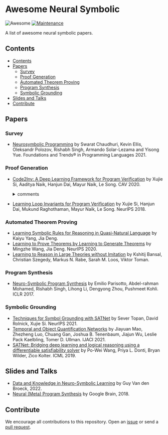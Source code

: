 # Awesome Neural Symbolic
![Awesome](https://cdn.rawgit.com/sindresorhus/awesome/d7305f38d29fed78fa85652e3a63e154dd8e8829/media/badge.svg)
[![Maintenance](https://img.shields.io/badge/Maintained%3F-YES-green.svg)]()

A list of awesome neural symbolic papers.

## Contents
- [Contents](#contents)
- [Papers](#papers)
  - [Survey](#survey)
  - [Proof Generation](#proof-generation)
  - [Automated Theorem Proving](#automated-theorem-proving)
  - [Program Synthesis](#program-synthesis)
  - [Symbolic Grounding](#symbolic-grounding)
- [Slides and Talks](#slides-and-talks)
- [Contribute](#contribute)

## Papers

### Survey
- [Neurosymbolic Programming](https://www.cs.utexas.edu/~swarat/pubs/PGL-049-Plain.pdf) by Swarat Chaudhuri, Kevin Ellis, Oleksandr Polozov, Rishabh Singh,
Armando Solar-Lezama and Yisong Yue. Foundations and Trends® in Programming Languages 2021.

### Proof Generation
- [Code2Inv: A Deep Learning Framework for Program Verification](https://www.cs.mcgill.ca/~xsi/data/cav20.pdf) by Xujie Si, Aaditya Naik, Hanjun Dai, Mayur Naik, Le Song. CAV 2020.
  <details><summary>comments</summary>
  Empty.
  </details>
  
- [Learning Loop Invariants for Program Verification](https://proceedings.neurips.cc/paper/2018/file/65b1e92c585fd4c2159d5f33b5030ff2-Paper.pdf) by Xujie Si, Hanjun Dai, Mukund Raghothaman, Mayur Naik, Le Song. NeurIPS 2018.

### Automated Theorem Proving
- [Learning Symbolic Rules for Reasoning in Quasi-Natural Language](https://arxiv.org/abs/2111.12038) by Kaiyu Yang, Jia Deng.
- [Learning to Prove Theorems by Learning to Generate Theorems](https://arxiv.org/abs/2002.07019v2) by Mingzhe Wang, Jia Deng. NeurIPS 2020.
- [Learning to Reason in Large Theories without Imitation](https://arxiv.org/abs/1905.10501) by Kshitij Bansal, Christian Szegedy, Markus N. Rabe, Sarah M. Loos, Viktor Toman. 

### Program Synthesis
- [Neuro-Symbolic Program Synthesis](https://arxiv.org/abs/1611.01855) by Emilio Parisotto, Abdel-rahman Mohamed, Rishabh Singh, Lihong Li, Dengyong Zhou, Pushmeet Kohli. ICLR 2017.

### Symbolic Grounding
- [Techniques for Symbol Grounding with SATNet](https://www.cs.mcgill.ca/~xsi/data/neurips21a.pdf) by Sever Topan, David Rolnick, Xujie Si. NeurIPS 2021.
- [Temporal and Object Quantification Networks](http://toqnet.csail.mit.edu/data/papers/2021IJCAI-TOQNet.pdf) by Jiayuan Mao, Zhezheng Luo, Chuang Gan, Joshua B. Tenenbaum, Jiajun Wu, Leslie Pack Kaelbling, Tomer D. Ullman. IJACI 2021.
- [SATNet: Bridging deep learning and logical reasoning using a differentiable satisfiability solver](https://arxiv.org/abs/1905.12149) by Po-Wei Wang, Priya L. Donti, Bryan Wilder, Zico Kolter. ICML 2019.

## Slides and Talks
- [Data and Knowledge in Neuro-Symbolic Learning](http://starai.cs.ucla.edu/slides/Siemens22.pdf) by Guy Van den Broeck, 2022.
- [Neural (Meta) Program Synthesis](https://uclnlp.github.io/nampi/talk_slides/rishabh-singh-nampi-v2.pdf) by Google Brain, 2018.

## Contribute
We encourage all contributions to this repository. Open an [issue](https://github.com/Ying1123/awesome-neural-symbolic/issues) or send a [pull request](https://github.com/Ying1123/awesome-neural-symbolic/pulls).
